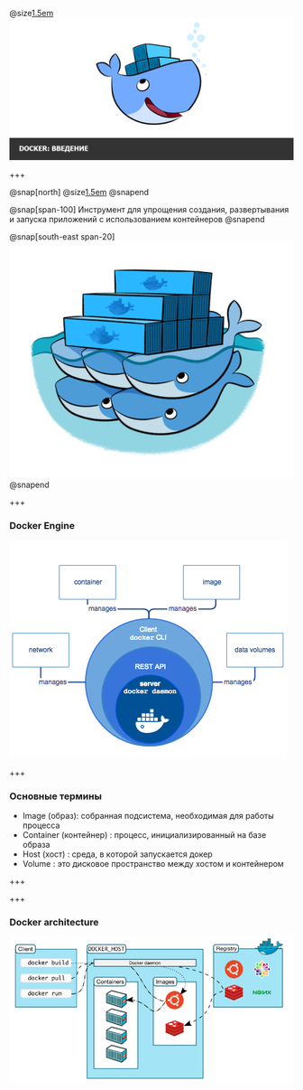 
@size[1.5em](Знакомство)
![logo](images/Intro-to-Docker.png)

+++

@snap[north]
@size[1.5em](Docker)
@snapend

@snap[span-100]
Инструмент для упрощения создания, развертывания и запуска приложений с использованием контейнеров
@snapend

@snap[south-east span-20]
![logo](images/docker-whales.png)
@snapend

+++

### Docker Engine

![Docker Engine](images/engine.png)

+++

### Основные термины

- Image (образ): собранная подсистема, необходимая для работы процесса
- Container (контейнер) : процесс, инициализированный на базе образа
- Host (хост) : среда, в которой запускается докер
- Volume : это дисковое пространство между хостом и контейнером

+++

+++

### Docker architecture

![Docker Architecture](images/architecture.png)
